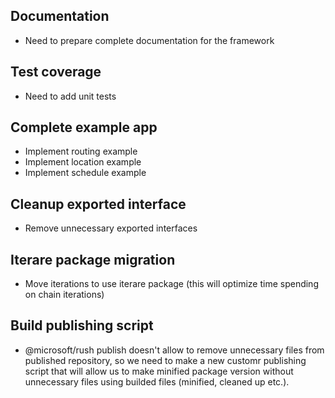 ## Documentation
- Need to prepare complete documentation for the framework

## Test coverage
- Need to add unit tests

## Complete example app
- Implement routing example
- Implement location example
- Implement schedule example

## Cleanup exported interface
- Remove unnecessary exported interfaces

## Iterare package migration
- Move iterations to use iterare package (this will optimize time spending on chain iterations)

## Build publishing script
- @microsoft/rush publish doesn't allow to remove unnecessary files from published repository,
so we need to make a new customr publishing script that will allow us to make minified package
version without unnecessary files using builded files (minified, cleaned up etc.).
